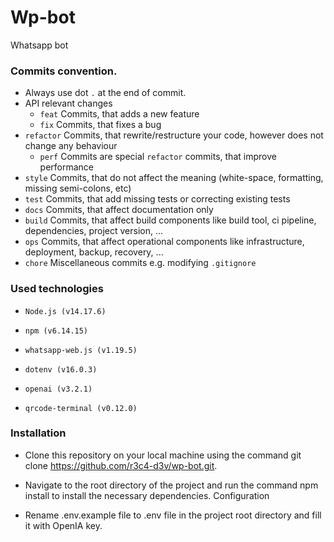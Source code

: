 # Wp-bot
Whatsapp bot

### Commits convention.
* Always use dot `.` at the end of commit. 
* API relevant changes
    * `feat` Commits, that adds a new feature
    * `fix` Commits, that fixes a bug
* `refactor` Commits, that rewrite/restructure your code, however does not change any behaviour
    * `perf` Commits are special `refactor` commits, that improve performance
* `style` Commits, that do not affect the meaning (white-space, formatting, missing semi-colons, etc)
* `test` Commits, that add missing tests or correcting existing tests
* `docs` Commits, that affect documentation only
* `build` Commits, that affect build components like build tool, ci pipeline, dependencies, project version, ...
* `ops` Commits, that affect operational components like infrastructure, deployment, backup, recovery, ...
* `chore` Miscellaneous commits e.g. modifying `.gitignore`
  
### Used technologies
* `Node.js (v14.17.6)`


* `npm (v6.14.15)`


* `whatsapp-web.js (v1.19.5)`


* `dotenv (v16.0.3)`


* `openai (v3.2.1)`


* `qrcode-terminal (v0.12.0)`

### Installation
* Clone this repository on your local machine using the command git clone https://github.com/r3c4-d3v/wp-bot.git.


* Navigate to the root directory of the project and run the command npm install to install the necessary dependencies.
Configuration


* Rename .env.example file to .env file in the project root directory and fill it with OpenIA key.